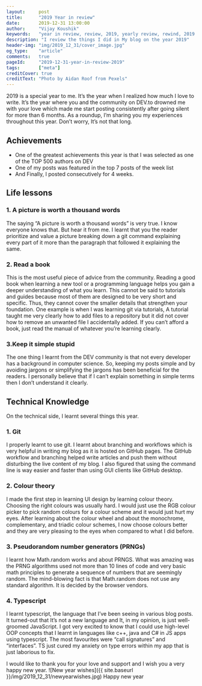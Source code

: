 ```yaml
---
layout:     post
title:      "2019 Year in review"
date:       2019-12-31 13:00:00
author:     "Vijay Koushik"
keywords:   "year in review, review, 2019, yearly review, rewind, 2019 rewind"
description: "I review the things I did in My blog on the year 2019"
header-img: "img/2019_12_31/cover_image.jpg"
og_type: 	"article"
comments:   true
pageId:     "2019-12-31-year-in-review-2019"
tags:       ["meta"]
creditCover: true
creditText: "Photo by Aidan Roof from Pexels"
---
```


2019 is a special year to me. It’s the year when I realized how much I love to write. It’s the year where you and the community on DEV.to drowned me with your love which made me start posting consistently after going silent for more than 6 months. As a roundup, I’m sharing you my experiences throughout this year. Don’t worry, It’s not that long.

## Achievements

- One of the greatest achievements this year is that I was selected as one of the TOP 500 authors on DEV 
- One of my posts was featured in the top 7 posts of the week list
- And Finally, I posted consecutively for 4 weeks.

## Life lessons

### 1. A picture is worth a thousand words

The saying “A picture is worth a thousand words” is very true. I know everyone knows that. But hear it from me. I learnt that you the reader prioritize and value a picture breaking down a git command explaining every part of it more than the paragraph that followed it explaining the same.

### 2. Read a book

This is the most useful piece of advice from the community. Reading a good book when learning a new tool or a programming language helps you gain a deeper understanding of what you learn. This cannot be said to tutorials and guides because most of them are designed to be very short and specific. Thus, they cannot cover the smaller details that strengthen your foundation. One example is when I was learning git via tutorials, A tutorial taught me very clearly how to add files to a repository but it did not cover how to remove an unwanted file I accidentally added. If you can’t afford a book, just read the manual of whatever you’re learning clearly.

### 3.Keep it simple stupid

The one thing I learnt from the DEV community is that not every developer has a background in computer science. So, keeping my posts simple and by avoiding jargons or simplifying the jargons has been beneficial for the readers. I personally believe that if I can’t explain something in simple terms then I don’t understand it clearly.

## Technical Knowledge

On the technical side, I learnt several things this year.

### 1. Git

I properly learnt to use git. I learnt about branching and workflows which is very helpful in writing my blog as it is hosted on GitHub pages. The GitHub workflow and branching helped write articles and push them without disturbing the live content of my blog. I also figured that using the command line is way easier and faster than using GUI clients like GitHub desktop.

### 2. Colour theory

I made the first step in learning UI design by learning colour theory. Choosing the right colours was usually hard. I would just use the RGB colour picker to pick random colours for a colour scheme and it would just hurt my eyes. After learning about the colour wheel and about the monochrome, complementary, and triadic colour schemes, I now choose colours better and they are very pleasing to the eyes when compared to what I did before.

### 3. Pseudorandom number generators (PRNGs)

I learnt how Math.random works and about PRNGS. What was amazing was the PRNG algorithms used not more than 10 lines of code and very basic math principles to generate a sequence of numbers that are seemingly random. The mind-blowing fact is that Math.random does not use any standard algorithm. It is decided by the browser vendors.

### 4. Typescript

I learnt typescript, the language that I’ve been seeing in various blog posts. It turned-out that It’s not a new language and It, in my opinion, is just well-groomed JavaScript. I got very excited to know that I could use high-level OOP concepts that I learnt in languages like c++, java and C# in JS apps using typescript. The most favourites were “call signatures” and “interfaces”. TS just cured my anxiety on type errors within my app that is just laborious to fix.

I would like to thank you for your love and support and I wish you a very happy new year.
![New year wishes]({{ site.baseurl }}/img/2019_12_31/newyearwishes.jpg) <span class="caption text-muted">Happy new year</span>

